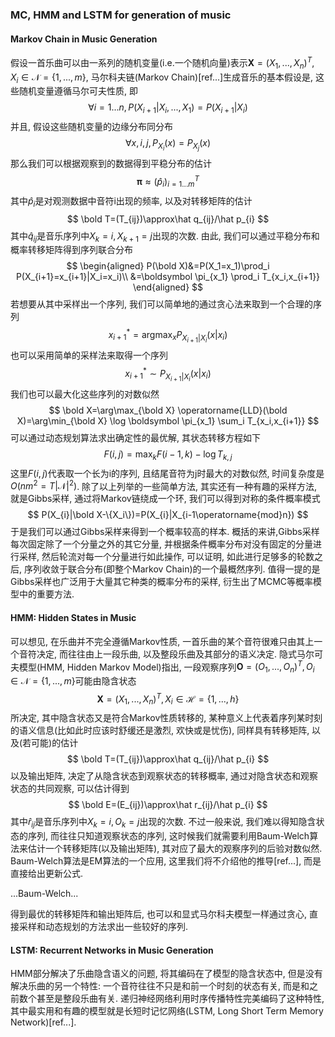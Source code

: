 ### MC, HMM and LSTM for generation of music

#### Markov Chain in Music Generation

假设一首乐曲可以由一系列的随机变量(i.e.一个随机向量)表示$\boldsymbol X=(X_1,...,X_n)^T,X_i\in\mathcal N=\{1,...,m\}$, 马尔科夫链(Markov Chain)[ref...]生成音乐的基本假设是, 这些随机变量遵循马尔可夫性质,  即
$$
\forall i=1...n,P(X_{i+1}|X_{i},...,X_1)=P(X_{i+1}|X_{i})
$$
并且, 假设这些随机变量的边缘分布同分布
$$
\forall x,i,j,P_{X_i}(x)=P_{X_j}(x)
$$
 那么我们可以根据观察到的数据得到平稳分布的估计
$$
\boldsymbol \pi\approx (\hat p_i)_{i=1...m}^T
$$
其中$\hat p_i$是对观测数据中音符i出现的频率, 以及对转移矩阵的估计
$$
\bold T=(T_{ij})\approx\hat q_{ij}/\hat p_{i}
$$
其中$\hat q_{ij}$是音乐序列中$X_k=i,X_{k+1}=j$出现的次数. 由此, 我们可以通过平稳分布和概率转移矩阵得到序列联合分布
$$
\begin{aligned}
P(\bold X)&=P(X_1=x_1)\prod_i P(X_{i+1}=x_{i+1}|X_i=x_i)\\
&=\boldsymbol \pi_{x_1} \prod_i T_{x_i,x_{i+1}} 
\end{aligned}
$$
若想要从其中采样出一个序列, 我们可以简单地的通过贪心法来取到一个合理的序列
$$
x_{i+1}^*=\operatorname{argmax}_{x}P_{X_{i+1}|X_i}(x|x_i)
$$
也可以采用简单的采样法来取得一个序列
$$
x_{i+1}^*\sim P_{X_{i+1}|X_i}(x|x_i)
$$
我们也可以最大化这些序列的对数似然
$$
\bold X=\arg\max_{\bold X} \operatorname{LLD}(\bold X)=\arg\min_{\bold X}  \log \boldsymbol \pi_{x_1} \sum_i T_{x_i,x_{i+1}}
$$
可以通过动态规划算法求出确定性的最优解, 其状态转移方程如下
$$
F(i,j)=\max_k F(i-1,k)-\log T_{k,j}
$$
这里$F(i,j)$代表取一个长为i的序列, 且结尾音符为j时最大的对数似然, 时间复杂度是$O(n m^2=T|\mathcal N|^2)$. 除了以上列举的一些简单方法, 其实还有一种有趣的采样方法, 就是Gibbs采样, 通过将Markov链绕成一个环, 我们可以得到对称的条件概率模式
$$
P(X_{i}|\bold X-\{X_i\})=P(X_{i}|X_{i-1\operatorname{mod}n})
$$
于是我们可以通过Gibbs采样来得到一个概率较高的样本. 概括的来讲,Gibbs采样每次固定除了一个分量之外的其它分量, 并根据条件概率分布对没有固定的分量进行采样, 然后轮流对每一个分量进行如此操作, 可以证明, 如此进行足够多的轮数之后, 序列收敛于联合分布(即整个Markov Chain)的一个最概然序列. 值得一提的是Gibbs采样也广泛用于大量其它种类的概率分布的采样, 衍生出了MCMC等概率模型中的重要方法.

#### HMM: Hidden States in Music

可以想见, 在乐曲并不完全遵循Markov性质, 一首乐曲的某个音符很难只由其上一个音符决定, 而往往由上一段乐曲, 以及整段乐曲及其部分的语义决定. 隐式马尔可夫模型(HMM, Hidden Markov Model)指出, 一段观察序列$\boldsymbol O=(O_1,...,O_n)^T,O_i\in\mathcal N=\{1,...,m\}$可能由隐含状态$$\boldsymbol X=(X_1,...,X_n)^T,X_i\in\mathcal H=\{1,...,h\}$$所决定, 其中隐含状态又是符合Markov性质转移的, 某种意义上代表着序列某时刻的语义信息(比如此时应该时舒缓还是激烈, 欢快或是忧伤), 同样具有转移矩阵, 以及(若可能)的估计
$$
\bold T=(T_{ij})\approx\hat q_{ij}/\hat p_{i}
$$
以及输出矩阵, 决定了从隐含状态到观察状态的转移概率, 通过对隐含状态和观察状态的共同观察, 可以估计得到
$$
\bold E=(E_{ij})\approx\hat r_{ij}/\hat p_{i}
$$
其中$\hat r_{ij}$是音乐序列中$X_k=i,O_k=j$出现的次数. 不过一般来说, 我们难以得知隐含状态的序列, 而往往只知道观察状态的序列, 这时候我们就需要利用Baum-Welch算法来估计一个转移矩阵(以及输出矩阵), 其对应了最大的观察序列的后验对数似然. Baum-Welch算法是EM算法的一个应用, 这里我们将不介绍他的推导[ref...], 而是直接给出更新公式.

...Baum-Welch...

得到最优的转移矩阵和输出矩阵后, 也可以和显式马尔科夫模型一样通过贪心, 直接采样和动态规划的方法求出一些较好的序列. 

#### LSTM: Recurrent Networks in Music Generation

HMM部分解决了乐曲隐含语义的问题, 将其编码在了模型的隐含状态中, 但是没有解决乐曲的另一个特性: 一个音符往往不只是和前一个时刻的状态有关, 而是和之前数个甚至是整段乐曲有关. 递归神经网络利用时序传播特性完美编码了这种特性, 其中最实用和有趣的模型就是长短时记忆网络(LSTM, Long Short Term Memory Network)[ref...].

